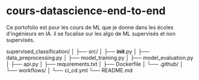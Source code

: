 # cours-datascience-end-to-end
Ce portofolio est pour les cours de ML que je donne dans les écoles d'ingénieurs en IA. il se focalise sur les algo de ML supervisés et non supervisés. 

supervised_classification/
│
├── src/
│   ├── __init__.py
│   ├── data_preprocessing.py
│   ├── model_training.py
│   ├── model_evaluation.py
│   ├── api.py
│   ├── requirements.txt
│   ├── Dockerfile
│   └── .github/
│       └── workflows/
│           └── ci_cd.yml
└── README.md

